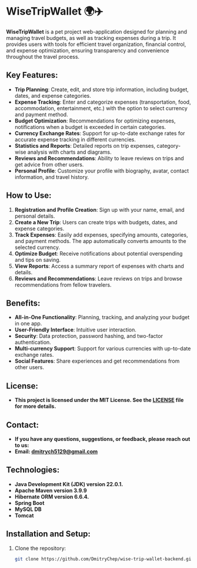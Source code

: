 # WiseTripWallet 🌍✈️

**WiseTripWallet** is a pet project web-application designed for planning and managing travel budgets, as well as tracking expenses during a trip. It provides users with tools for efficient travel organization, financial control, and expense optimization, ensuring transparency and convenience throughout the travel process.

## Key Features:
- **Trip Planning**: Create, edit, and store trip information, including budget, dates, and expense categories.
- **Expense Tracking**: Enter and categorize expenses (transportation, food, accommodation, entertainment, etc.) with the option to select currency and payment method.
- **Budget Optimization**: Recommendations for optimizing expenses, notifications when a budget is exceeded in certain categories.
- **Currency Exchange Rates**: Support for up-to-date exchange rates for accurate expense tracking in different currencies.
- **Statistics and Reports**: Detailed reports on trip expenses, category-wise analysis with charts and diagrams.
- **Reviews and Recommendations**: Ability to leave reviews on trips and get advice from other users.
- **Personal Profile**: Customize your profile with biography, avatar, contact information, and travel history.
 
## How to Use:
1. **Registration and Profile Creation**: Sign up with your name, email, and personal details.
2. **Create a New Trip**: Users can create trips with budgets, dates, and expense categories.
3. **Track Expenses**: Easily add expenses, specifying amounts, categories, and payment methods. The app automatically converts amounts to the selected currency.
4. **Optimize Budget**: Receive notifications about potential overspending and tips on saving.
5. **View Reports**: Access a summary report of expenses with charts and details.
6. **Reviews and Recommendations**: Leave reviews on trips and browse recommendations from fellow travelers.

## Benefits:
- **All-in-One Functionality**: Planning, tracking, and analyzing your budget in one app.
- **User-Friendly Interface**: Intuitive user interaction.
- **Security**: Data protection, password hashing, and two-factor authentication.
- **Multi-currency Support**: Support for various currencies with up-to-date exchange rates.
- **Social Features**: Share experiences and get recommendations from other users.

## License:
- **This project is licensed under the MIT License. See the [LICENSE](LICENSE) file for more details.**

## Contact:
- **If you have any questions, suggestions, or feedback, please reach out to us:**
- **Email: <dmitrych5129@gmail.com>**

## Technologies:
- **Java Development Kit (JDK) version 22.0.1.**
- **Apache Maven version 3.9.9**
- **Hibernate ORM version 6.6.4.**
- **Spring Boot**
- **MySQL DB**
- **Tomcat**

## Installation and Setup:
1. Clone the repository:
   ```bash
   git clone https://github.com/DmitryChep/wise-trip-wallet-backend.git
 